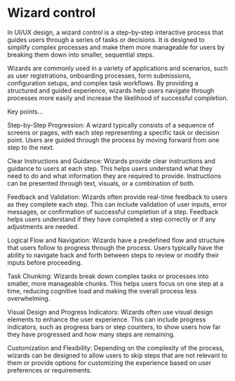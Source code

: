 # Wizard control

In UI/UX design, a wizard control is a step-by-step interactive process that guides users through a series of tasks or decisions. It is designed to simplify complex processes and make them more manageable for users by breaking them down into smaller, sequential steps.

Wizards are commonly used in a variety of applications and scenarios, such as user registrations, onboarding processes, form submissions, configuration setups, and complex task workflows. By providing a structured and guided experience, wizards help users navigate through processes more easily and increase the likelihood of successful completion.

Key points…

Step-by-Step Progression: A wizard typically consists of a sequence of screens or pages, with each step representing a specific task or decision point. Users are guided through the process by moving forward from one step to the next.

Clear Instructions and Guidance: Wizards provide clear instructions and guidance to users at each step. This helps users understand what they need to do and what information they are required to provide. Instructions can be presented through text, visuals, or a combination of both.

Feedback and Validation: Wizards often provide real-time feedback to users as they complete each step. This can include validation of user inputs, error messages, or confirmation of successful completion of a step. Feedback helps users understand if they have completed a step correctly or if any adjustments are needed.

Logical Flow and Navigation: Wizards have a predefined flow and structure that users follow to progress through the process. Users typically have the ability to navigate back and forth between steps to review or modify their inputs before proceeding.

Task Chunking: Wizards break down complex tasks or processes into smaller, more manageable chunks. This helps users focus on one step at a time, reducing cognitive load and making the overall process less overwhelming.

Visual Design and Progress Indicators: Wizards often use visual design elements to enhance the user experience. This can include progress indicators, such as progress bars or step counters, to show users how far they have progressed and how many steps are remaining.

Customization and Flexibility: Depending on the complexity of the process, wizards can be designed to allow users to skip steps that are not relevant to them or provide options for customizing the experience based on user preferences or requirements.
